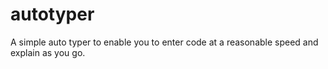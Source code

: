 # autotyper
A simple auto typer to enable you to enter code at a reasonable speed and explain as you go.
